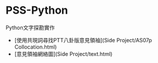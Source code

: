 # PSS-Python

Python文字探勘實作
- [使用共現詞尋找PTT八卦版意見領袖](Side Project/AS07p Collocation.html)
- [意見領袖網絡圖](Side Project/text.html) 
